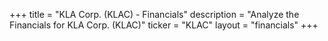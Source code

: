+++
title = "KLA Corp. (KLAC) - Financials"
description = "Analyze the Financials for KLA Corp. (KLAC)"
ticker = "KLAC"
layout = "financials"
+++

